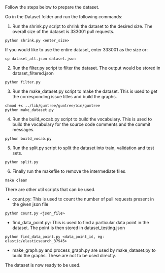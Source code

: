 Follow the steps below to prepare the dataset.

Go in the Dataset folder and run the following commands:

1. Run the shrink.py script to shrink the dataset to the desired size. The overall size of the dataset is 333001 pull requests.
```
python shrink.py <enter_size>
```
If you would like to use the entire dataset, enter 333001 as the size or:
```
cp dataset_all.json dataset.json
```

2. Run the filter.py script to filter the dataset. The output would be stored in dataset_filtered.json
```
python filter.py
```

3. Run the make_dataset.py script to make the dataset. This is used to get the corresponding issue titles and build the graphs.
```
chmod +x ../lib/gumtree/gumtree/bin/gumtree
python make_dataset.py
```

4. Run the build_vocab.py script to build the vocabulary. This is used to build the vocabulary for the source code comments and the commit messages.
```
python build_vocab.py
```

5. Run the split.py script to split the dataset into train, validation and test sets.
```
python split.py
```

6. Finally run the makefile to remove the intermediate files.
```
make clean
```

There are other util scripts that can be used.
- count.py: This is used to count the number of pull requests present in the given json file
```
python count.py <json_file>
```
- find_data_point.py: This is used to find a particular data point in the dataset. The point is then stored in dataset_testing.json
```
python find_data_point.py <data_point_id, eg: elastic/elasticsearch_37945>
```
- make_graph.py and process_graph.py are used by make_dataset.py to build the graphs. These are not to be used directly.

The dataset is now ready to be used.